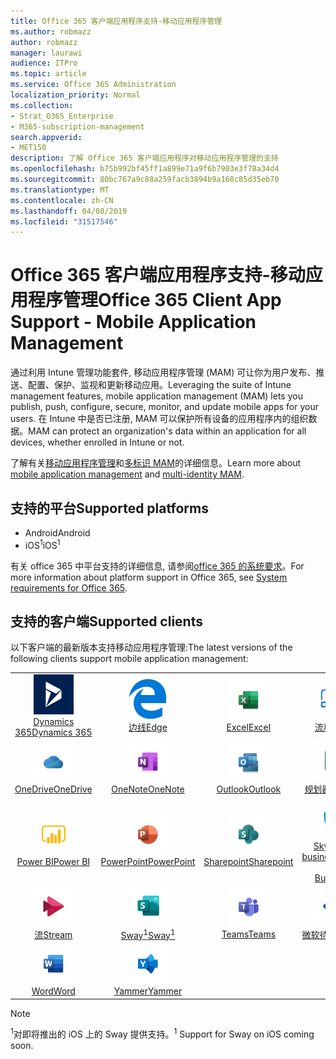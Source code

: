 ```yaml
---
title: Office 365 客户端应用程序支持-移动应用程序管理
ms.author: robmazz
author: robmazz
manager: laurawi
audience: ITPro
ms.topic: article
ms.service: Office 365 Administration
localization_priority: Normal
ms.collection:
- Strat_O365_Enterprise
- M365-subscription-management
search.appverid:
- MET150
description: 了解 Office 365 客户端应用程序对移动应用程序管理的支持
ms.openlocfilehash: b75b992bf45ff1a899e71a9f6b7903e3f78a34d4
ms.sourcegitcommit: 80bc767a9c88a259facb3894b9a168c85d35eb70
ms.translationtype: MT
ms.contentlocale: zh-CN
ms.lasthandoff: 04/08/2019
ms.locfileid: "31517546"
---
```

# <a name="office-365-client-app-support---mobile-application-management"></a><span data-ttu-id="194e4-103">Office 365 客户端应用程序支持-移动应用程序管理</span><span class="sxs-lookup"><span data-stu-id="194e4-103">Office 365 Client App Support - Mobile Application Management</span></span>

<span data-ttu-id="194e4-104">通过利用 Intune 管理功能套件, 移动应用程序管理 (MAM) 可让你为用户发布、推送、配置、保护、监视和更新移动应用。</span><span class="sxs-lookup"><span data-stu-id="194e4-104">Leveraging the suite of Intune management features, mobile application management (MAM) lets you publish, push, configure, secure, monitor, and update mobile apps for your users.</span></span> <span data-ttu-id="194e4-105">在 Intune 中是否已注册, MAM 可以保护所有设备的应用程序内的组织数据。</span><span class="sxs-lookup"><span data-stu-id="194e4-105">MAM can protect an organization's data within an application for all devices, whether enrolled in Intune or not.</span></span>

<span data-ttu-id="194e4-106">了解有关[移动应用程序管理](https://docs.microsoft.com/intune/mam-faq)和[多标识 MAM](https://docs.microsoft.com/intune/app-protection-policy)的详细信息。</span><span class="sxs-lookup"><span data-stu-id="194e4-106">Learn more about [mobile application management](https://docs.microsoft.com/intune/mam-faq) and [multi-identity MAM](https://docs.microsoft.com/intune/app-protection-policy).</span></span>

## <a name="supported-platforms"></a><span data-ttu-id="194e4-107">支持的平台</span><span class="sxs-lookup"><span data-stu-id="194e4-107">Supported platforms</span></span>

 - <span data-ttu-id="194e4-108">Android</span><span class="sxs-lookup"><span data-stu-id="194e4-108">Android</span></span>
 - <span data-ttu-id="194e4-109">iOS<sup>1</sup></span><span class="sxs-lookup"><span data-stu-id="194e4-109">iOS<sup>1</sup></span></span>

<span data-ttu-id="194e4-110">有关 office 365 中平台支持的详细信息, 请参阅[office 365 的系统要求](https://products.office.com/office-system-requirements)。</span><span class="sxs-lookup"><span data-stu-id="194e4-110">For more information about platform support in Office 365, see [System requirements for Office 365](https://products.office.com/office-system-requirements).</span></span>

## <a name="supported-clients"></a><span data-ttu-id="194e4-111">支持的客户端</span><span class="sxs-lookup"><span data-stu-id="194e4-111">Supported clients</span></span>

<span data-ttu-id="194e4-112">以下客户端的最新版本支持移动应用程序管理:</span><span class="sxs-lookup"><span data-stu-id="194e4-112">The latest versions of the following clients support mobile application management:</span></span>

| | | | | | |
|:---:|:---:|:---:|:---:|:---:|:---:|
| ![Dynamics 365 图标](media/o365-dynamics365-64x64.png) <br> [<span data-ttu-id="194e4-114">Dynamics 365</span><span class="sxs-lookup"><span data-stu-id="194e4-114">Dynamics 365</span></span>](https://dynamics.microsoft.com) | ![边缘图标](media/o365-edge-64x64.png) <br> [<span data-ttu-id="194e4-116">边线</span><span class="sxs-lookup"><span data-stu-id="194e4-116">Edge</span></span>](https://www.microsoft.com/windows/microsoft-edge) | ![Excel 图标](media/o365-excel-64x64.png) <br> [<span data-ttu-id="194e4-118">Excel</span><span class="sxs-lookup"><span data-stu-id="194e4-118">Excel</span></span>](https://products.office.com/excel) | ![流图标](media/o365-flow-64x64.png) <br> [<span data-ttu-id="194e4-120">流程</span><span class="sxs-lookup"><span data-stu-id="194e4-120">Flow</span></span>](https://flow.microsoft.com) | ![Kaizala 图标](media/o365-kaizala-64x64.png) <br> [<span data-ttu-id="194e4-122">Kaizala</span><span class="sxs-lookup"><span data-stu-id="194e4-122">Kaizala</span></span>](https://products.office.com/en/business/microsoft-kaizala) 
| ![OneDrive for business 图标](media/o365-OneDrive-64x64.png) <br> [<span data-ttu-id="194e4-124">OneDrive</span><span class="sxs-lookup"><span data-stu-id="194e4-124">OneDrive</span></span>](https://products.office.com/onedrive-for-business/online-cloud-storage) | ![OneNote 图标](media/o365-OneNote-64x64.png) <br> [<span data-ttu-id="194e4-126">OneNote</span><span class="sxs-lookup"><span data-stu-id="194e4-126">OneNote</span></span>](https://products.office.com/onenote) | ![Outlook 图标](media/o365-outlook-64x64.png) <br> [<span data-ttu-id="194e4-128">Outlook</span><span class="sxs-lookup"><span data-stu-id="194e4-128">Outlook</span></span>](https://products.office.com/outlook) | ![Planner 图标](media/o365-planner-64x64.png) <br> [<span data-ttu-id="194e4-130">规划器</span><span class="sxs-lookup"><span data-stu-id="194e4-130">Planner</span></span>](https://products.office.com/business/task-management-software) | ![PowerApps 图标](media/o365-powerapps-64x64.png) <br> [<span data-ttu-id="194e4-132">PowerApps</span><span class="sxs-lookup"><span data-stu-id="194e4-132">PowerApps</span></span> ](https://powerapps.microsoft.com) 
| ![PowerBI 图标](media/o365-powerbi-64x64.png) <br> [<span data-ttu-id="194e4-134">Power BI</span><span class="sxs-lookup"><span data-stu-id="194e4-134">Power BI</span></span>](https://powerbi.microsoft.com) | ![PowerPoint 图标](media/o365-powerpoint-64x64.png) <br> [<span data-ttu-id="194e4-136">PowerPoint</span><span class="sxs-lookup"><span data-stu-id="194e4-136">PowerPoint</span></span>](https://products.office.com/powerpoint) | ![SharePoint 图标](media/o365-sharepoint-64x64.png) <br> [<span data-ttu-id="194e4-138">Sharepoint</span><span class="sxs-lookup"><span data-stu-id="194e4-138">Sharepoint</span></span>](https://products.office.com/sharepoint) | ![Skype for business 图标](media/o365-skypeforbusiness-64x64.png) <br> [<span data-ttu-id="194e4-140">Skype for <br> business</span><span class="sxs-lookup"><span data-stu-id="194e4-140">Skype for <br> Business</span></span>](https://www.skype.com/business/) | ![StaffHub 图标](media/o365-staffhub-64x64.png) <br> [<span data-ttu-id="194e4-142">StaffHub</span><span class="sxs-lookup"><span data-stu-id="194e4-142">StaffHub</span></span>](https://products.office.com/microsoft-staffhub/staff-scheduling-software) 
| ![流图标](media/o365-stream-64x64.png) <br> [<span data-ttu-id="194e4-144">流</span><span class="sxs-lookup"><span data-stu-id="194e4-144">Stream</span></span>](https://stream.microsoft.com) | ![Sway 图标](media/o365-sway-64x64.png) <br> [<span data-ttu-id="194e4-146">Sway<sup>1</sup></span><span class="sxs-lookup"><span data-stu-id="194e4-146">Sway<sup>1</sup></span></span>](https://sway.com) | ![团队图标](media/o365-teams-64x64.png) <br> [<span data-ttu-id="194e4-148">Teams</span><span class="sxs-lookup"><span data-stu-id="194e4-148">Teams</span></span>](https://products.office.com/microsoft-teams/group-chat-software) | ![待办情况图标](media/o365-todo-64x64.png) <br> [<span data-ttu-id="194e4-150">微软待办</span><span class="sxs-lookup"><span data-stu-id="194e4-150">To-Do</span></span>](https://todo.microsoft.com) | ![Visio 图标](media/o365-visio-64x64.png) <br> [<span data-ttu-id="194e4-152">Visio</span><span class="sxs-lookup"><span data-stu-id="194e4-152">Visio</span></span>](https://products.office.com/visio/flowchart-software) 
| ![Word 图标](media/o365-word-64x64.png) <br> [<span data-ttu-id="194e4-154">Word</span><span class="sxs-lookup"><span data-stu-id="194e4-154">Word</span></span>](https://products.office.com/word) | ![Yammer 图标](media/o365-yammer-64x64.png) <br> [<span data-ttu-id="194e4-156">Yammer</span><span class="sxs-lookup"><span data-stu-id="194e4-156">Yammer</span></span>](https://products.office.com/yammer/yammer-overview)

> [!NOTE]
> <span data-ttu-id="194e4-157"><sup>1</sup>对即将推出的 iOS 上的 Sway 提供支持。</span><span class="sxs-lookup"><span data-stu-id="194e4-157"><sup>1</sup> Support for Sway on iOS coming soon.</span></span>